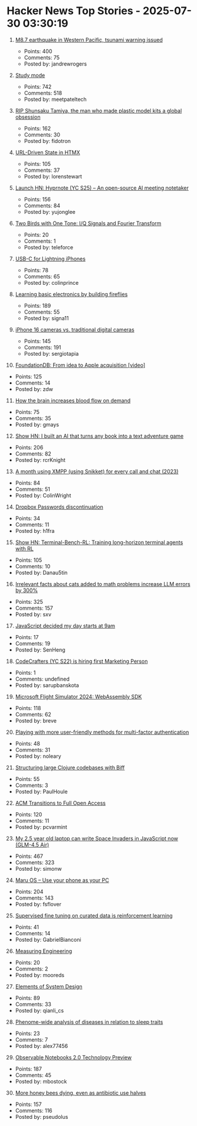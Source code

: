 # Hacker News Top Stories - 2025-07-30 03:30:19

1. [M8.7 earthquake in Western Pacific, tsunami warning issued](https://earthquake.usgs.gov/earthquakes/eventpage/us6000qw60/executive)
   - Points: 400
   - Comments: 75
   - Posted by: jandrewrogers

2. [Study mode](https://openai.com/index/chatgpt-study-mode/)
   - Points: 742
   - Comments: 518
   - Posted by: meetpateltech

3. [RIP Shunsaku Tamiya, the man who made plastic model kits a global obsession](https://JapaneseNostalgicCar.com/rip-shunsaku-tamiya-plastic-model-kits/)
   - Points: 162
   - Comments: 30
   - Posted by: fidotron

4. [URL-Driven State in HTMX](https://www.lorenstew.art/blog/bookmarkable-by-design-url-state-htmx/)
   - Points: 105
   - Comments: 37
   - Posted by: lorenstewart

5. [Launch HN: Hyprnote (YC S25) – An open-source AI meeting notetaker](undefined)
   - Points: 156
   - Comments: 84
   - Posted by: yujonglee

6. [Two Birds with One Tone: I/Q Signals and Fourier Transform](https://wirelesspi.com/two-birds-with-one-tone-i-q-signals-and-fourier-transform-part-1/)
   - Points: 20
   - Comments: 1
   - Posted by: teleforce

7. [USB-C for Lightning iPhones](https://obsoless.com/products/iph0n3-usb-c-protection-case)
   - Points: 78
   - Comments: 65
   - Posted by: colinprince

8. [Learning basic electronics by building fireflies](http://a64.in/posts/learning-basic-electronics-by-building-fireflies/)
   - Points: 189
   - Comments: 55
   - Posted by: signa11

9. [iPhone 16 cameras vs. traditional digital cameras](https://candid9.com/phone-camera/)
   - Points: 145
   - Comments: 191
   - Posted by: sergiotapia

10. [FoundationDB: From idea to Apple acquisition [video]](https://www.youtube.com/watch?v=C1nZzQqcPZw)
   - Points: 125
   - Comments: 14
   - Posted by: zdw

11. [How the brain increases blood flow on demand](https://hms.harvard.edu/news/how-brain-increases-blood-flow-demand)
   - Points: 75
   - Comments: 35
   - Posted by: gmays

12. [Show HN: I built an AI that turns any book into a text adventure game](https://www.kathaaverse.com/)
   - Points: 206
   - Comments: 82
   - Posted by: rcrKnight

13. [A month using XMPP (using Snikket) for every call and chat (2023)](https://neilzone.co.uk/2023/08/a-month-using-xmpp-using-snikket-for-every-call-and-chat/)
   - Points: 84
   - Comments: 51
   - Posted by: ColinWright

14. [Dropbox Passwords discontinuation](https://help.dropbox.com/en-us/installs/dropbox-passwords-discontinuation)
   - Points: 34
   - Comments: 11
   - Posted by: h1fra

15. [Show HN: Terminal-Bench-RL: Training long-horizon terminal agents with RL](https://github.com/Danau5tin/terminal-bench-rl)
   - Points: 105
   - Comments: 10
   - Posted by: Danau5tin

16. [Irrelevant facts about cats added to math problems increase LLM errors by 300%](https://www.science.org/content/article/scienceadviser-cats-confuse-ai)
   - Points: 325
   - Comments: 157
   - Posted by: sxv

17. [JavaScript decided my day starts at 9am](https://senhongo.com/blog/when-javaScript-decided-my-day-starts-at-9am)
   - Points: 17
   - Comments: 19
   - Posted by: SenHeng

18. [CodeCrafters (YC S22) is hiring first Marketing Person](https://www.ycombinator.com/companies/codecrafters/jobs/7ATipKJ-1st-marketing-hire)
   - Points: 1
   - Comments: undefined
   - Posted by: sarupbanskota

19. [Microsoft Flight Simulator 2024: WebAssembly SDK](https://docs.flightsimulator.com/msfs2024/html/6_Programming_APIs/WASM/WebAssembly.htm)
   - Points: 118
   - Comments: 62
   - Posted by: breve

20. [Playing with more user-friendly methods for multi-factor authentication](https://tesseral.com/blog/i-designed-some-more-user-friendly-methods-for-multi-factor-authentication)
   - Points: 48
   - Comments: 31
   - Posted by: noleary

21. [Structuring large Clojure codebases with Biff](https://biffweb.com/p/structuring-large-codebases/)
   - Points: 55
   - Comments: 3
   - Posted by: PaulHoule

22. [ACM Transitions to Full Open Access](https://www.acm.org/publications/openaccess)
   - Points: 120
   - Comments: 11
   - Posted by: pcvarmint

23. [My 2.5 year old laptop can write Space Invaders in JavaScript now (GLM-4.5 Air)](https://simonwillison.net/2025/Jul/29/space-invaders/)
   - Points: 467
   - Comments: 323
   - Posted by: simonw

24. [Maru OS – Use your phone as your PC](https://maruos.com/)
   - Points: 204
   - Comments: 143
   - Posted by: fsflover

25. [Supervised fine tuning on curated data is reinforcement learning](https://arxiv.org/abs/2507.12856)
   - Points: 41
   - Comments: 14
   - Posted by: GabrielBianconi

26. [Measuring Engineering](https://fffej.substack.com/p/measuring-engineering)
   - Points: 20
   - Comments: 2
   - Posted by: mooreds

27. [Elements of System Design](https://github.com/jarulraj/periodic-table)
   - Points: 89
   - Comments: 33
   - Posted by: qianli_cs

28. [Phenome-wide analysis of diseases in relation to sleep traits](https://spj.science.org/doi/10.34133/hds.0161)
   - Points: 23
   - Comments: 7
   - Posted by: alex77456

29. [Observable Notebooks 2.0 Technology Preview](https://observablehq.com/notebook-kit/)
   - Points: 187
   - Comments: 45
   - Posted by: mbostock

30. [More honey bees dying, even as antibiotic use halves](https://news.uoguelph.ca/2025/07/more-honey-bees-dying-even-as-antibiotic-use-halves/)
   - Points: 157
   - Comments: 116
   - Posted by: pseudolus

